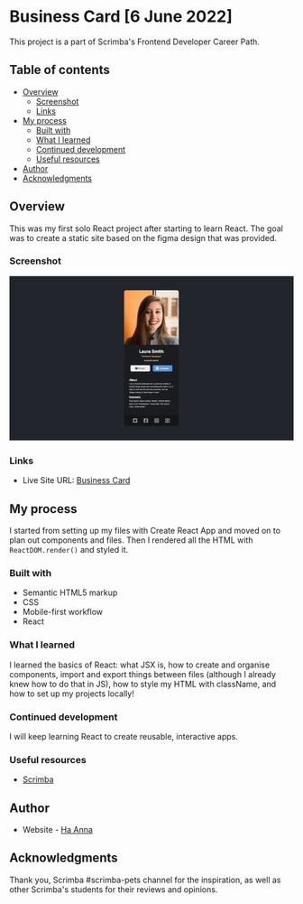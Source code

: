# Business Card [6 June 2022]

This project is a part of Scrimba's Frontend Developer Career Path.

## Table of contents

- [Overview](#overview)
  - [Screenshot](#screenshot)
  - [Links](#links)
- [My process](#my-process)
  - [Built with](#built-with)
  - [What I learned](#what-i-learned)
  - [Continued development](#continued-development)
  - [Useful resources](#useful-resources)
- [Author](#author)
- [Acknowledgments](#acknowledgments)

## Overview

This was my first solo React project after starting to learn React. The goal was to create a static site based on the figma design that was provided.

### Screenshot

![alt text](./gif_react_businesscard.gif)

### Links

- Live Site URL: [Business Card](https://business-card-react-six.vercel.app/)

## My process

I started from setting up my files with Create React App and moved on to plan out components and files. Then I rendered all the HTML with `ReactDOM.render()` and styled it.

### Built with

- Semantic HTML5 markup
- CSS
- Mobile-first workflow
- React

### What I learned

I learned the basics of React: what JSX is, how to create and organise components, import and export things between files (although I already knew how to do that in JS), how to style my HTML with className, and how to set up my projects locally!

### Continued development

I will keep learning React to create reusable, interactive apps.

### Useful resources

- [Scrimba](https://www.scrimba.com)

## Author

- Website - [Ha Anna](https://haanna.com)

## Acknowledgments

Thank you, Scrimba #scrimba-pets channel for the inspiration, as well as other Scrimba's students for their reviews and opinions.

